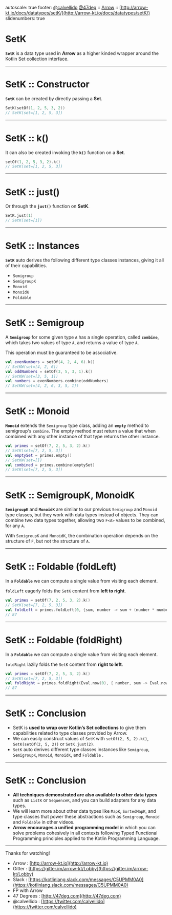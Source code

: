 autoscale: true
footer:  [@calvellido](https://twitter.com/calvellido) [@47deg](https://twitter.com/47deg) :: [Λrrow](http://arrow-kt.io) :: [http://arrow-kt.io/docs/datatypes/setK/](http://arrow-kt.io/docs/datatypes/setK/)
slidenumbers: true

# SetK

__`SetK`__ is a data type used in __Λrrow__ as a higher kinded wrapper around the Kotlin Set collection interface.

---

# SetK :: Constructor

__`SetK`__ can be created by directly passing a __Set__.

```kotlin
SetK(setOf(1, 2, 5, 3, 2))
// SetK(set=[1, 2, 5, 3])
```

---

# SetK :: k()

It can also be created invoking the __`k()`__ function on a __Set__.

```kotlin
setOf(1, 2, 5, 3, 2).k()
// SetK(set=[1, 2, 5, 3])
```

---

# SetK :: just()

Or through the __`just()`__ function on __SetK__.

```kotlin
SetK.just(1)
// SetK(set=[1])
```

---

# SetK :: Instances

__`SetK`__ auto derives the following different type classes instances, giving it all of their capabilities.

* `Semigroup`
* `SemigroupK`
* `Monoid`
* `MonoidK`
* `Foldable`

---

# SetK :: Semigroup

A __`Semigroup`__ for some given type `A` has a single operation, called __`combine`__, which takes two values of type `A`, and returns a value of type `A`.

This operation must be guaranteed to be associative.

```kotlin
val evenNumbers = setOf(4, 2, 4, 6).k()
// SetKW(set=[4, 2, 6])
val oddNumbers = setOf(3, 5, 3, 1).k()
// SetKW(set=[3, 5, 1])
val numbers = evenNumbers.combine(oddNumbers)
// SetKW(set=[4, 2, 6, 3, 5, 1])

```
---

# SetK :: Monoid

__`Monoid`__ extends the `Semigroup` type class, adding an __`empty`__ method to semigroup's `combine`. The empty method must return a value that when combined with any other instance of that type returns the other instance.

```kotlin
val primes = setOf(7, 2, 5, 3, 2).k()
// SetK(set=[7, 2, 5, 3])
val emptySet = primes.empty()
// SetKW(set=[])
val combined = primes.combine(emptySet)
// SetK(set=[7, 2, 5, 3])

```
---

# SetK :: SemigroupK, MonoidK

__`SemigroupK`__ and __`MonoidK`__ are similar to our previous `Semigroup` and `Monoid` type classes, but they work with data types instead of objects. They can combine two data types together, allowing two `F<A>` values to be combined, for any `A`.

With `SemigroupK` and `MonoidK`, the combination operation depends on the structure of `F`, but not the structure of `A`.


---

# SetK :: Foldable (foldLeft)

In a __`Foldable`__ we can compute a single value from visiting each element.

`foldLeft` eagerly folds the `SetK` content from __left to right__.


```kotlin
val primes = setOf(7, 2, 5, 3, 2).k()
// SetK(set=[7, 2, 5, 3])
val foldLeft = primes.foldLeft(0, {sum, number -> sum + (number * number)})
// 87

```

---

# SetK :: Foldable (foldRight)

In a __`Foldable`__ we can compute a single value from visiting each element.

`foldRight` lazily folds the `SetK` content from __right to left__.


```kotlin
val primes = setOf(7, 2, 5, 3, 2).k()
// SetK(set=[7, 2, 5, 3])
val foldRight = primes.foldRight(Eval.now(0), { number, sum -> Eval.now(sum.value() + (number * number)) })
// 87

```

---

# SetK :: Conclusion

- SetK is __used to wrap over Kotlin’s Set collections__ to give them capabilities related to type classes provided by Arrow.
- We can easily construct values of `SetK` with `setOf(2, 5, 2).k()`, `SetK(setOf(2, 5, 2))` or `SetK.just(2)`.
- `SetK` auto derives different type classes instances like `Semigroup`, `SemigroupK`, `Monoid`, `MonoidK`, and `Foldable` .

---

# SetK :: Conclusion

- __All techniques demonstrated are also available to other data types__ such as `ListK` or `SequenceK`, and you can build adapters for any data types.
- We will learn more about other data types like `MapK`, `SortedMapK`, and type classes that power these abstractions such as `Semigroup`, `Monoid` and `Foldable` in other videos.
- __Λrrow encourages a unified programming model__ in which you can solve problems cohesively in all contexts following Typed Functional Programming principles applied to the Kotlin Programming Language.

---

Thanks for watching!

- Λrrow : [http://arrow-kt.io](http://arrow-kt.io)
- Gitter : [https://gitter.im/arrow-kt/Lobby](https://gitter.im/arrow-kt/Lobby)
- Slack : [https://kotlinlang.slack.com/messages/C5UPMM0A0](https://kotlinlang.slack.com/messages/C5UPMM0A0)
- FP with Arrow
- 47 Degrees : [http://47deg.com](http://47deg.com)
- @calvellido : [https://twitter.com/calvellido](https://twitter.com/calvellido)
